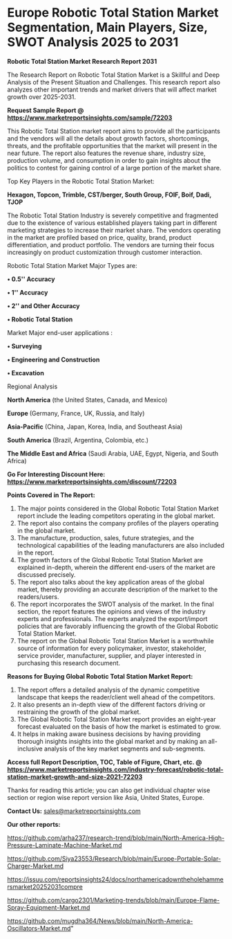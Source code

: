 # Europe Robotic Total Station Market Segmentation, Main Players, Size, SWOT Analysis 2025 to 2031

<strong>Robotic Total Station Market Research Report 2031</strong>

The Research Report on Robotic Total Station Market is a Skillful and Deep Analysis of the Present Situation and Challenges. This research report also analyzes other important trends and market drivers that will affect market growth over 2025-2031.

<strong>Request Sample Report @ <a href=https://www.marketreportsinsights.com/sample/72203>https://www.marketreportsinsights.com/sample/72203</a></strong>

This Robotic Total Station market report aims to provide all the participants and the vendors will all the details about growth factors, shortcomings, threats, and the profitable opportunities that the market will present in the near future. The report also features the revenue share, industry size, production volume, and consumption in order to gain insights about the politics to contest for gaining control of a large portion of the market share.

Top Key Players in the Robotic Total Station Market:

<strong>Hexagon, Topcon, Trimble, CST/berger, South Group, FOIF, Boif, Dadi, TJOP</strong>

The Robotic Total Station Industry is severely competitive and fragmented due to the existence of various established players taking part in different marketing strategies to increase their market share. The vendors operating in the market are profiled based on price, quality, brand, product differentiation, and product portfolio. The vendors are turning their focus increasingly on product customization through customer interaction.

Robotic Total Station Market Major Types are:

<strong>• 0.5&#39;&#39; Accuracy

• 1&#39;&#39; Accuracy

• 2&#39;&#39; and Other Accuracy

• Robotic Total Station</strong>

Market Major end-user applications :

<strong>• Surveying

• Engineering and Construction

• Excavation</strong>

Regional Analysis

</u><strong><b>North America</b></strong> (the United States, Canada, and Mexico)

<strong><b>Europe </b></strong>(Germany, France, UK, Russia, and Italy)

<strong><b>Asia-Pacific</b></strong> (China, Japan, Korea, India, and Southeast Asia)

<strong><b>South America</b></strong> (Brazil, Argentina, Colombia, etc.)

<strong><b>The Middle East and Africa</b></strong> (Saudi Arabia, UAE, Egypt, Nigeria, and South Africa)

<strong>Go For Interesting Discount Here: <a href=https://www.marketreportsinsights.com/discount/72203>https://www.marketreportsinsights.com/discount/72203</a></strong>

<strong>Points Covered in The Report:</strong>
<ol>
  <li>The major points considered in the Global Robotic Total Station Market report include the leading competitors operating in the global market.</li>
  <li>The report also contains the company profiles of the players operating in the global market.</li>
  <li>The manufacture, production, sales, future strategies, and the technological capabilities of the leading manufacturers are also included in the report.</li>
  <li>The growth factors of the Global Robotic Total Station Market are explained in-depth, wherein the different end-users of the market are discussed precisely.</li>
  <li>The report also talks about the key application areas of the global market, thereby providing an accurate description of the market to the readers/users.</li>
  <li>The report incorporates the SWOT analysis of the market. In the final section, the report features the opinions and views of the industry experts and professionals. The experts analyzed the export/import policies that are favorably influencing the growth of the Global Robotic Total Station Market.</li>
  <li>The report on the Global Robotic Total Station Market is a worthwhile source of information for every policymaker, investor, stakeholder, service provider, manufacturer, supplier, and player interested in purchasing this research document.</li>
</ol>
<strong>Reasons for Buying Global Robotic Total Station Market Report:</strong>

<ol>
  <li>The report offers a detailed analysis of the dynamic competitive landscape that keeps the reader/client well ahead of the competitors.</li>
  <li>It also presents an in-depth view of the different factors driving or restraining the growth of the global market.</li>
  <li>The Global Robotic Total Station Market report provides an eight-year forecast evaluated on the basis of how the market is estimated to grow.</li>
  <li>It helps in making aware business decisions by having providing thorough insights insights into the global market and by making an all-inclusive analysis of the key market segments and sub-segments.</li>
</ol>
<strong>Access full Report Description, TOC, Table of Figure, Chart, etc. @ <a href=https://www.marketreportsinsights.com/industry-forecast/robotic-total-station-market-growth-and-size-2021-72203>https://www.marketreportsinsights.com/industry-forecast/robotic-total-station-market-growth-and-size-2021-72203</a></strong>


Thanks for reading this article; you can also get individual chapter wise section or region wise report version like Asia, United States, Europe.

<strong>Contact Us:</strong>
sales@marketreportsinsights.com

<strong>Our other reports:</strong>

<a href=https://github.com/arha237/research-trend/blob/main/North-America-High-Pressure-Laminate-Machine-Market.md>https://github.com/arha237/research-trend/blob/main/North-America-High-Pressure-Laminate-Machine-Market.md</a>

<a href=https://github.com/Siya23553/Research/blob/main/Europe-Portable-Solar-Charger-Market.md>https://github.com/Siya23553/Research/blob/main/Europe-Portable-Solar-Charger-Market.md</a>

<a href=https://issuu.com/reportsinsights24/docs/northamericadowntheholehammersmarket20252031compre>https://issuu.com/reportsinsights24/docs/northamericadowntheholehammersmarket20252031compre</a>

<a href=https://github.com/cargo2301/Marketing-trends/blob/main/Europe-Flame-Spray-Equipment-Market.md>https://github.com/cargo2301/Marketing-trends/blob/main/Europe-Flame-Spray-Equipment-Market.md</a>

<a href=https://github.com/mugdha364/News/blob/main/North-America-Oscillators-Market.md>https://github.com/mugdha364/News/blob/main/North-America-Oscillators-Market.md</a>"
